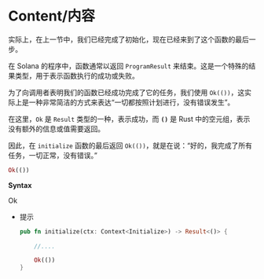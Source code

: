 # Content/内容

实际上，在上一节中，我们已经完成了初始化，现在已经来到了这个函数的最后一步。

在 Solana 的程序中，函数通常以返回 `ProgramResult` 来结束。这是一个特殊的结果类型，用于表示函数执行的成功或失败。

为了向调用者表明我们的函数已经成功完成了它的任务，我们使用 `Ok(())`，这实际上是一种非常简洁的方式来表达“一切都按照计划进行，没有错误发生”。

在这里，`Ok` 是 `Result` 类型的一种，表示成功，而 **`()`** 是 Rust 中的空元组，表示没有额外的信息或值需要返回。

因此，在 `initialize` 函数的最后返回 `Ok(())`，就是在说：“好的，我完成了所有任务，一切正常，没有错误。”

```rust
Ok(())
```

**Syntax**

Ok

- 提示
    
    ```rust
    pub fn initialize(ctx: Context<Initialize>) -> Result<()> {
       
        //....
    
        Ok(())
    }
    ```